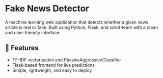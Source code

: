 # Fake News Detector
A machine learning web application that detects whether a given news article is real or fake. Built using Python, Flask, and scikit-learn with a clean and user-friendly interface.
## 🔧 Features
- TF-IDF vectorization and PassiveAggressiveClassifier
- Flask-based frontend for live predictions
- Simple, lightweight, and easy to deploy
